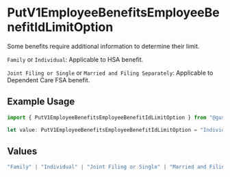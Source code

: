 # PutV1EmployeeBenefitsEmployeeBenefitIdLimitOption

Some benefits require additional information to determine
their limit.

`Family` or `Individual`: Applicable to HSA benefit.

`Joint Filing or Single` or `Married and Filing Separately`: Applicable to Dependent Care FSA benefit.

## Example Usage

```typescript
import { PutV1EmployeeBenefitsEmployeeBenefitIdLimitOption } from "@gusto/embedded-api/models/operations";

let value: PutV1EmployeeBenefitsEmployeeBenefitIdLimitOption = "Individual";
```

## Values

```typescript
"Family" | "Individual" | "Joint Filing or Single" | "Married and Filing Separately"
```